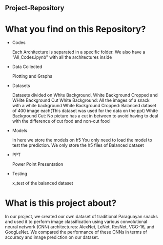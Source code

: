 ## Project-Repository
# What you find on this Repository?
- Codes 
    
    
    Each Architecture is separated in a specific folder. We also have a "All_Codes.ipynb" with all the architectures inside
- Data Collected
    
    Plotting and Graphs
- Datasets
    
    
    Datasets divided on White Background, White Background Cropped and WHite Background Cut
    White Background: All the images of a snack with a white background
    White Background Cropped: Balanced dataset of 400 image each(This dataset was used for the data on the ppt)
    White Background Cut: No picture has a cut in between to avoid having to deal with the difference of cut food and non-cut food
- Models
  
  
    In here we store the models on h5 You only need to load the model to test the prediction. We only store the h5 files of Balanced dataset
- PPT
  
  
    Power Point Presentation
- Testing
  
    
    x_test of the balanced dataset

# What is this project about?


In our project, we created our own dataset of traditional Paraguayan snacks and used it to perform image classification using various convolutional neural network (CNN) architectures: AlexNet, LeNet, ResNet, VGG-16, and GoogLeNet. We compared the performance of these CNNs in terms of accuracy and image prediction on our dataset.
